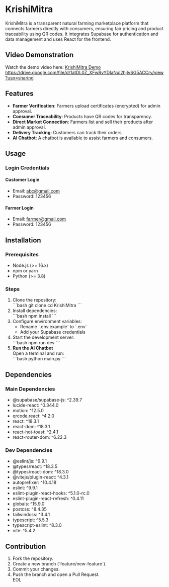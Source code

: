 # KrishiMitra

KrishiMitra is a transparent natural farming marketplace platform that connects farmers directly with consumers, ensuring fair pricing and product traceability using QR codes. It integrates Supabase for authentication and data management and uses React for the frontend.

## Video Demonstration

Watch the demo video here: [KrishiMitra Demo]([#]) https://drive.google.com/file/d/1atDL0Z_XFwRvYDIaNul2hjIvSG5ACCrv/view?usp=sharing

## Features

- **Farmer Verification**: Farmers upload certificates (encrypted) for admin approval.  
- **Consumer Traceability**: Products have QR codes for transparency.  
- **Direct Market Connection**: Farmers list and sell their products after admin approval.  
- **Delivery Tracking**: Customers can track their orders.  
- **AI Chatbot**: A chatbot is available to assist farmers and consumers.

## Usage

### Login Credentials

#### Customer Login  
- Email: abc@gmail.com  
- Password: 123456  

#### Farmer Login  
- Email: farmer@gmail.com  
- Password: 123456  

## Installation

### Prerequisites

- Node.js (>= 16.x)  
- npm or yarn  
- Python (>= 3.8)  

### Steps

1. Clone the repository:  
   \`\`\`bash
   git clone cd KrishiMitra
   \`\`\`  
2. Install dependencies:  
   \`\`\`bash
   npm install
   \`\`\`  
3. Configure environment variables:  
   - Rename \`.env.example\` to \`.env\`  
   - Add your Supabase credentials  
4. Start the development server:  
   \`\`\`bash
   npm run dev
   \`\`\`  
5. **Run the AI Chatbot**  
   Open a terminal and run:  
   \`\`\`bash
   python main.py
   \`\`\`  

## Dependencies

### Main Dependencies

- @supabase/supabase-js: ^2.39.7  
- lucide-react: ^0.344.0  
- motion: ^12.5.0  
- qrcode.react: ^4.2.0  
- react: ^18.3.1  
- react-dom: ^18.3.1  
- react-hot-toast: ^2.4.1  
- react-router-dom: ^6.22.3  

### Dev Dependencies

- @eslint/js: ^9.9.1  
- @types/react: ^18.3.5  
- @types/react-dom: ^18.3.0  
- @vitejs/plugin-react: ^4.3.1  
- autoprefixer: ^10.4.18  
- eslint: ^9.9.1  
- eslint-plugin-react-hooks: ^5.1.0-rc.0  
- eslint-plugin-react-refresh: ^0.4.11  
- globals: ^15.9.0  
- postcss: ^8.4.35  
- tailwindcss: ^3.4.1  
- typescript: ^5.5.3  
- typescript-eslint: ^8.3.0  
- vite: ^5.4.2  



 

## Contribution

1. Fork the repository.  
2. Create a new branch (\`feature/new-feature\`).  
3. Commit your changes.  
4. Push the branch and open a Pull Request.  
EOL
